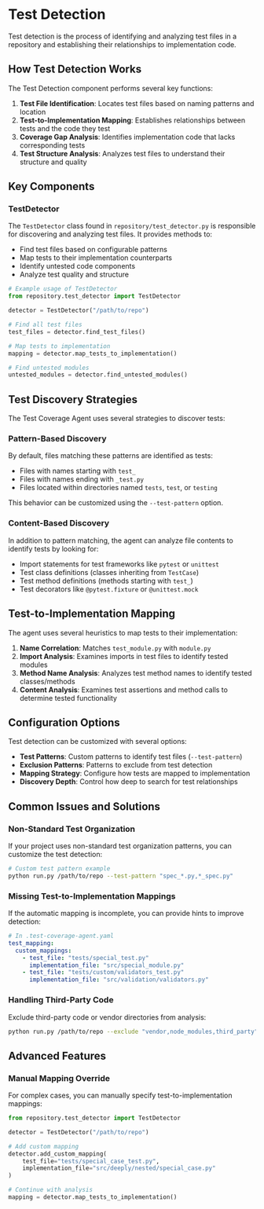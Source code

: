 # Test Detection

Test detection is the process of identifying and analyzing test files in a repository and establishing their relationships to implementation code.

## How Test Detection Works

The Test Detection component performs several key functions:

1. **Test File Identification**: Locates test files based on naming patterns and location
2. **Test-to-Implementation Mapping**: Establishes relationships between tests and the code they test
3. **Coverage Gap Analysis**: Identifies implementation code that lacks corresponding tests
4. **Test Structure Analysis**: Analyzes test files to understand their structure and quality

## Key Components

### TestDetector

The `TestDetector` class found in `repository/test_detector.py` is responsible for discovering and analyzing test files. It provides methods to:

- Find test files based on configurable patterns
- Map tests to their implementation counterparts
- Identify untested code components
- Analyze test quality and structure

```python
# Example usage of TestDetector
from repository.test_detector import TestDetector

detector = TestDetector("/path/to/repo")

# Find all test files
test_files = detector.find_test_files()

# Map tests to implementation
mapping = detector.map_tests_to_implementation()

# Find untested modules
untested_modules = detector.find_untested_modules()
```

## Test Discovery Strategies

The Test Coverage Agent uses several strategies to discover tests:

### Pattern-Based Discovery

By default, files matching these patterns are identified as tests:

- Files with names starting with `test_`
- Files with names ending with `_test.py`
- Files located within directories named `tests`, `test`, or `testing`

This behavior can be customized using the `--test-pattern` option.

### Content-Based Discovery

In addition to pattern matching, the agent can analyze file contents to identify tests by looking for:

- Import statements for test frameworks like `pytest` or `unittest`
- Test class definitions (classes inheriting from `TestCase`)
- Test method definitions (methods starting with `test_`)
- Test decorators like `@pytest.fixture` or `@unittest.mock`

## Test-to-Implementation Mapping

The agent uses several heuristics to map tests to their implementation:

1. **Name Correlation**: Matches `test_module.py` with `module.py`
2. **Import Analysis**: Examines imports in test files to identify tested modules
3. **Method Name Analysis**: Analyzes test method names to identify tested classes/methods
4. **Content Analysis**: Examines test assertions and method calls to determine tested functionality

## Configuration Options

Test detection can be customized with several options:

- **Test Patterns**: Custom patterns to identify test files (`--test-pattern`)
- **Exclusion Patterns**: Patterns to exclude from test detection
- **Mapping Strategy**: Configure how tests are mapped to implementation
- **Discovery Depth**: Control how deep to search for test relationships

## Common Issues and Solutions

### Non-Standard Test Organization

If your project uses non-standard test organization patterns, you can customize the test detection:

```bash
# Custom test pattern example
python run.py /path/to/repo --test-pattern "spec_*.py,*_spec.py"
```

### Missing Test-to-Implementation Mappings

If the automatic mapping is incomplete, you can provide hints to improve detection:

```yaml
# In .test-coverage-agent.yaml
test_mapping:
  custom_mappings:
    - test_file: "tests/special_test.py"
      implementation_file: "src/special_module.py"
    - test_file: "tests/custom/validators_test.py"
      implementation_file: "src/validation/validators.py"
```

### Handling Third-Party Code

Exclude third-party code or vendor directories from analysis:

```bash
python run.py /path/to/repo --exclude "vendor,node_modules,third_party"
```

## Advanced Features

### Manual Mapping Override

For complex cases, you can manually specify test-to-implementation mappings:

```python
from repository.test_detector import TestDetector

detector = TestDetector("/path/to/repo")

# Add custom mapping
detector.add_custom_mapping(
    test_file="tests/special_case_test.py",
    implementation_file="src/deeply/nested/special_case.py"
)

# Continue with analysis
mapping = detector.map_tests_to_implementation()
```